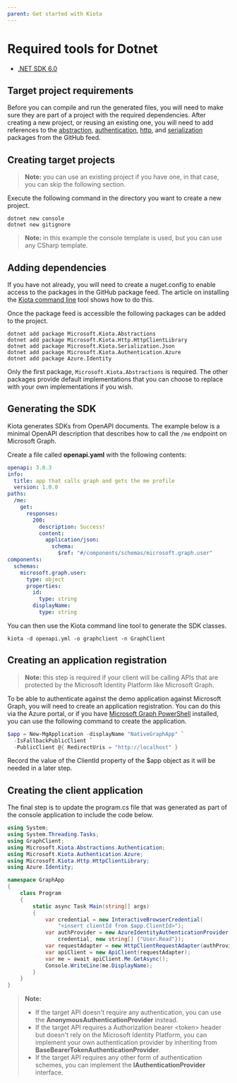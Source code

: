 ```yaml
---
parent: Get started with Kiota
---
```


# Required tools for Dotnet

- [.NET SDK 6.0](https://dotnet.microsoft.com/download)

## Target project requirements

Before you can compile and run the generated files, you will need to make sure they are part of a project with the required dependencies. After creating a new project, or reusing an existing one, you will need to add references to the [abstraction](https://github.com/microsoft/kiota/tree/main/abstractions/dotnet), [authentication](https://github.com/microsoft/kiota/tree/main/authentication/dotnet/azure), [http](https://github.com/microsoft/kiota/tree/main/http/dotnet/httpclient), and [serialization](https://github.com/microsoft/kiota/tree/main/serialization/dotnet/json) packages from the GitHub feed.

## Creating target projects

> **Note:** you can use an existing project if you have one, in that case, you can skip the following section.

Execute the following command in the directory you want to create a new project.

```shell
dotnet new console
dotnet new gitignore
```

> **Note:** in this example the console template is used, but you can use any CSharp template.

## Adding dependencies

If you have not already, you will need to create a nuget.config to enable access to the packages in the GitHub package feed. The article on installing the [Kiota command line](../generator/tool.md) tool shows how to do this.

Once the package feed is accessible the following packages can be added to the project.

```shell
dotnet add package Microsoft.Kiota.Abstractions
dotnet add package Microsoft.Kiota.Http.HttpClientLibrary
dotnet add package Microsoft.Kiota.Serialization.Json
dotnet add package Microsoft.Kiota.Authentication.Azure
dotnet add package Azure.Identity
```

Only the first package, `Microsoft.Kiota.Abstractions` is required. The other packages provide default implementations that you can choose to replace with your own implementations if you wish.

## Generating the SDK

Kiota generates SDKs from OpenAPI documents. The example below is a minimal OpenAPI description that describes how to call the `/me` endpoint on Microsoft Graph.

Create a file called **openapi.yaml** with the following contents:

```yaml
openapi: 3.0.3
info:
  title: app that calls graph and gets the me profile
  version: 1.0.0
paths:
  /me:
    get:
      responses:
        200:
          description: Success!
          content:
            application/json:
              schema:
                $ref: "#/components/schemas/microsoft.graph.user"
components:
  schemas:
    microsoft.graph.user:
      type: object
      properties:
        id:
          type: string
        displayName:
          type: string
```

You can then use the Kiota command line tool to generate the SDK classes.

```shell
kiota -d openapi.yml -o graphclient -n GraphClient
```

## Creating an application registration

> **Note:** this step is required if your client will be calling APIs that are protected by the Microsoft Identity Platform like Microsoft Graph.

To be able to authenticate against the demo application against Microsoft Graph, you will need to create an application registration.  You can do this via the Azure portal, or if you have [Microsoft Graph PowerShell](https://www.powershellgallery.com/packages/Microsoft.Graph) installed, you can use the following command to create the application.

```powershell
$app = New-MgApplication -displayName "NativeGraphApp" `
  -IsFallbackPublicClient `
  -PublicClient @{ RedirectUris = "http://localhost" }
```

Record the value of the ClientId property of the $app object as it will be needed in a later step.

## Creating the client application

The final step is to update the program.cs file that was generated as part of the console application to include the code below.

```csharp
using System;
using System.Threading.Tasks;
using GraphClient;
using Microsoft.Kiota.Abstractions.Authentication;
using Microsoft.Kiota.Authentication.Azure;
using Microsoft.Kiota.Http.HttpClientLibrary;
using Azure.Identity;

namespace GraphApp
{
    class Program
    {
        static async Task Main(string[] args)
        {
            var credential = new InteractiveBrowserCredential(
                "<insert clientId from $app.ClientId>");
            var authProvider = new AzureIdentityAuthenticationProvider(
                credential, new string[] {"User.Read"});
            var requestAdapter = new HttpClientRequestAdapter(authProvider);
            var apiClient = new ApiClient(requestAdapter);
            var me = await apiClient.Me.GetAsync();
            Console.WriteLine(me.DisplayName);
        }
    }
}
```

> **Note:**
>
> - If the target API doesn't require any authentication, you can use the **AnonymousAuthenticationProvider** instead.
> - If the target API requires a Authorization bearer \<token> header but doesn't rely on the Microsoft Identity Platform, you can implement your own authentication provider by inheriting from **BaseBearerTokenAuthenticationProvider**.
> - If the target API requires any other form of authentication schemes, you can implement the **IAuthenticationProvider** interface.
